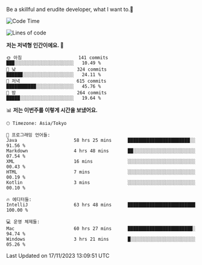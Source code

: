 Be a skillful and erudite developer, what I want to.👶

<!--START_SECTION:waka-->
![Code Time](http://img.shields.io/badge/Code%20Time-185%20hrs%206%20mins-blue)

![Lines of code](https://img.shields.io/badge/%EC%A0%80%EB%8A%94%20%EC%97%AC%ED%83%9C%EA%B9%8C%EC%A7%80%20-733.0%20thousand%20%EC%A4%84%EC%9D%98%20%EC%BD%94%EB%93%9C%EB%A5%BC%20%EC%9E%91%EC%84%B1%ED%96%88%EC%96%B4%EC%9A%94.-blue)

**저는 저녁형 인간이에요. 🦉** 

```text
🌞 아침                     141 commits         ███░░░░░░░░░░░░░░░░░░░░░░   10.49 % 
🌆 낮　                     324 commits         ██████░░░░░░░░░░░░░░░░░░░   24.11 % 
🌃 저녁                     615 commits         ███████████░░░░░░░░░░░░░░   45.76 % 
🌙 밤　                     264 commits         █████░░░░░░░░░░░░░░░░░░░░   19.64 % 
```


📊 **저는 이번주를 이렇게 시간을 보냈어요.** 

```text
🕑︎ Timezone: Asia/Tokyo

💬 프로그래밍 언어들: 
Java                     58 hrs 25 mins      ███████████████████████░░   91.56 % 
Markdown                 4 hrs 48 mins       ██░░░░░░░░░░░░░░░░░░░░░░░   07.54 % 
XML                      16 mins             ░░░░░░░░░░░░░░░░░░░░░░░░░   00.43 % 
HTML                     7 mins              ░░░░░░░░░░░░░░░░░░░░░░░░░   00.19 % 
Kotlin                   3 mins              ░░░░░░░░░░░░░░░░░░░░░░░░░   00.10 % 

🔥 에디터들: 
IntelliJ                 63 hrs 48 mins      █████████████████████████   100.00 % 

💻 운영 체제들: 
Mac                      60 hrs 27 mins      ████████████████████████░   94.74 % 
Windows                  3 hrs 21 mins       █░░░░░░░░░░░░░░░░░░░░░░░░   05.26 % 
```


 Last Updated on 17/11/2023 13:09:51 UTC
<!--END_SECTION:waka-->
